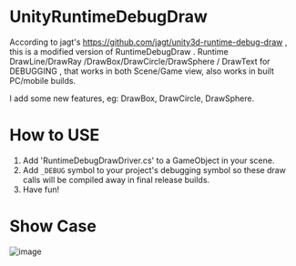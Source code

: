 # UnityRuntimeDebugDraw
According to jagt's https://github.com/jagt/unity3d-runtime-debug-draw , this is a modified version of RuntimeDebugDraw .
Runtime DrawLine/DrawRay /DrawBox/DrawCircle/DrawSphere / DrawText for DEBUGGING , that works in both Scene/Game view, also works in built PC/mobile builds.

I add some new features, eg: DrawBox, DrawCircle, DrawSphere.

# How to USE
1. Add 'RuntimeDebugDrawDriver.cs' to a GameObject in your scene.
2. Add `_DEBUG` symbol to your project's debugging symbol so these draw calls will be compiled away in final release builds.
3. Have fun!

# Show Case
![image](https://github.com/user-attachments/assets/875c4d8b-1b22-43ee-9ee8-73ad196eb3b8)
